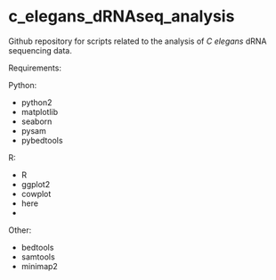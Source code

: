 # c\_elegans\_dRNAseq\_analysis
Github repository for scripts related to the analysis of _C elegans_ dRNA sequencing data.

Requirements:

Python:
- python2
- matplotlib
- seaborn
- pysam
- pybedtools

R:
- R
- ggplot2
- cowplot
- here
- 

Other:
- bedtools
- samtools
- minimap2